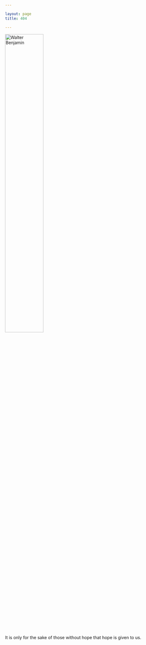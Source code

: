 ```yaml
---

layout: page
title: 404

---
```


<p><img src="{{ site.baseurl }}/assets/img/benjamin.jpg" width="50%" alt="Walter Benjamin" class="center-img"/></p>

<div class="caption-404">It is only for the sake of those without hope that hope is given to us.</div>